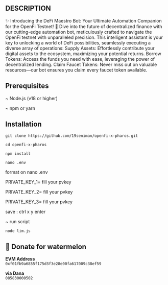 ## DESCRIPTION

✨ Introducing the DeFi Maestro Bot: Your Ultimate Automation Companion for the OpenFi Testnet! 🚀
Dive into the future of decentralized finance with our cutting-edge automation bot, meticulously crafted to navigate the OpenFi testnet with unparalleled precision. This intelligent assistant is your key to unlocking a world of DeFi possibilities, seamlessly executing a diverse array of operations:
Supply Assets: Effortlessly contribute your digital assets to the ecosystem, maximizing your potential returns.
Borrow Tokens: Access the funds you need with ease, leveraging the power of decentralized lending.
Claim Faucet Tokens: Never miss out on valuable resources—our bot ensures you claim every faucet token available.

## Prerequisites
~ Node.js (v18 or higher)

~ npm or yarn

## Installation

```
git clone https://github.com/19seniman/openfi-x-pharos.git
```
```
cd openfi-x-pharos
```
```
npm install
```
```
nano .env
```
format on nano .env

PRIVATE_KEY_1= fill your pvkey

PRIVATE_KEY_2= fill your pvkey

PRIVATE_KEY_3= fill your pvkey

save :  ctrl x y enter

~ run script
```
node lim.js
```

##  🍉 Donate for  watermelon

**EVM Address**  
`0xf01fb9a6855f175d3f3e28e00fa617009c38ef59`

**via Dana**  
`085830000502`
